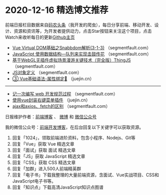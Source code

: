 # 2020-12-16 精选博文推荐

前端日报栏目数据来自[码农头条](https://toutiao.qdkfweb.cn/)（我开发的爬虫），每日分享前端、移动开发、设计、资源和资讯等，为开发者提供动力，点击Star按钮来关注这个项目，点击Watch来收听每日的更新[Github主页](https://github.com/kujian/frontendDaily)
* [Vue Virtual DOM基础之Snabbdom解析(3-1-3)](https://segmentfault.com/a/1190000038500889) （segmentfault.com）
* [JavaScript 使用数据结构&#8212;队列来实现击鼓传花](https://segmentfault.com/a/1190000038501347) （segmentfault.com）
* [基于WebGL无插件虚拟场景漫游关键技术（完全版）ThingJS](https://segmentfault.com/a/1190000038499459) （segmentfault.com）
* [JS对象定义](https://segmentfault.com/a/1190000038497516) （segmentfault.com）
* [③ Vue基础语法-属性绑定🤞](https://juejin.cn/post/6906787719738097677) （juejin.cn）

***
* [记一次编写 web 开发规范过程](https://segmentfault.com/a/1190000038500667) （segmentfault.com）
* [使用vue封装右键菜单插件](https://juejin.cn/post/6906788973981466637) （juejin.cn）
* [ajax和axios、fetch的区别](https://segmentfault.com/a/1190000038501087) （segmentfault.com）

日报维护作者：[前端博客](https://qdkfweb.cn/) 、 [微博](http://weibo.com/kujian) 和 [微信公众号](https://open.weixin.qq.com/qr/code?username=caibaojian_com)

我的微信公众号：[前端开发博客](https://open.weixin.qq.com/qr/code?username=caibaojian_com)，在后台回复以下关键字可以获取资源。

1. 回复「1024」，领取前端进阶资料，包含小程序、Nodejs、Git等
2. 回复「Vue」获取 Vue 精选文章
3. 回复「面试」获取 面试 精选文章
4. 回复「JS」获取 JavaScript 精选文章
5. 回复「CSS」获取 CSS 精选文章
6. 回复「加群」进入500人前端精英群
7. 回复「电子书」下载我整理的大量前端资源，含面试、Vue实战项目、CSS和JavaScript电子书等。
8. 回复「知识点」下载高清JavaScript知识点图谱